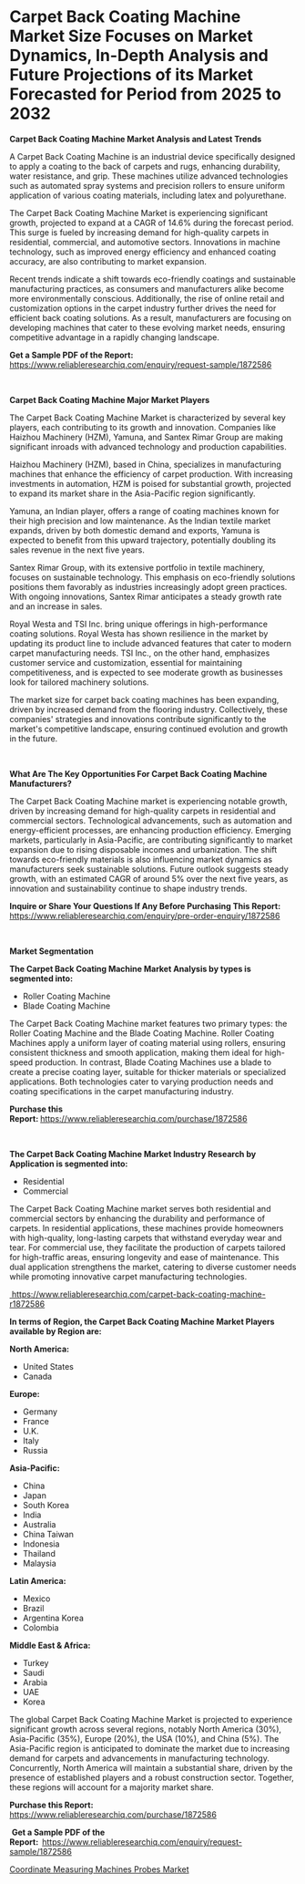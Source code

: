 <p><h1>Carpet Back Coating Machine Market Size Focuses on Market Dynamics, In-Depth Analysis and Future Projections of its Market Forecasted for Period from 2025 to 2032</h1></p><p><strong>Carpet Back Coating Machine Market Analysis and Latest Trends</strong></p>
<p><p>A Carpet Back Coating Machine is an industrial device specifically designed to apply a coating to the back of carpets and rugs, enhancing durability, water resistance, and grip. These machines utilize advanced technologies such as automated spray systems and precision rollers to ensure uniform application of various coating materials, including latex and polyurethane.</p><p>The Carpet Back Coating Machine Market is experiencing significant growth, projected to expand at a CAGR of 14.6% during the forecast period. This surge is fueled by increasing demand for high-quality carpets in residential, commercial, and automotive sectors. Innovations in machine technology, such as improved energy efficiency and enhanced coating accuracy, are also contributing to market expansion. </p><p>Recent trends indicate a shift towards eco-friendly coatings and sustainable manufacturing practices, as consumers and manufacturers alike become more environmentally conscious. Additionally, the rise of online retail and customization options in the carpet industry further drives the need for efficient back coating solutions. As a result, manufacturers are focusing on developing machines that cater to these evolving market needs, ensuring competitive advantage in a rapidly changing landscape.</p></p>
<p><strong>Get a Sample PDF of the Report:&nbsp;</strong> <a href="https://www.reliableresearchiq.com/enquiry/request-sample/1872586?utm_campaign=2734&utm_medium=2&utm_source=Github&utm_content=ia&utm_term=28022025&utm_id=carpet-back-coating-machine">https://www.reliableresearchiq.com/enquiry/request-sample/1872586</a></p>
<p>&nbsp;</p>
<p><strong>Carpet Back Coating Machine Major Market Players</strong></p>
<p><p>The Carpet Back Coating Machine Market is characterized by several key players, each contributing to its growth and innovation. Companies like Haizhou Machinery (HZM), Yamuna, and Santex Rimar Group are making significant inroads with advanced technology and production capabilities. </p><p>Haizhou Machinery (HZM), based in China, specializes in manufacturing machines that enhance the efficiency of carpet production. With increasing investments in automation, HZM is poised for substantial growth, projected to expand its market share in the Asia-Pacific region significantly.</p><p>Yamuna, an Indian player, offers a range of coating machines known for their high precision and low maintenance. As the Indian textile market expands, driven by both domestic demand and exports, Yamuna is expected to benefit from this upward trajectory, potentially doubling its sales revenue in the next five years.</p><p>Santex Rimar Group, with its extensive portfolio in textile machinery, focuses on sustainable technology. This emphasis on eco-friendly solutions positions them favorably as industries increasingly adopt green practices. With ongoing innovations, Santex Rimar anticipates a steady growth rate and an increase in sales.</p><p>Royal Westa and TSI Inc. bring unique offerings in high-performance coating solutions. Royal Westa has shown resilience in the market by updating its product line to include advanced features that cater to modern carpet manufacturing needs. TSI Inc., on the other hand, emphasizes customer service and customization, essential for maintaining competitiveness, and is expected to see moderate growth as businesses look for tailored machinery solutions.</p><p>The market size for carpet back coating machines has been expanding, driven by increased demand from the flooring industry. Collectively, these companies' strategies and innovations contribute significantly to the market's competitive landscape, ensuring continued evolution and growth in the future.</p></p>
<p>&nbsp;</p>
<p><strong>What Are The Key Opportunities For Carpet Back Coating Machine Manufacturers?</strong></p>
<p><p>The Carpet Back Coating Machine market is experiencing notable growth, driven by increasing demand for high-quality carpets in residential and commercial sectors. Technological advancements, such as automation and energy-efficient processes, are enhancing production efficiency. Emerging markets, particularly in Asia-Pacific, are contributing significantly to market expansion due to rising disposable incomes and urbanization. The shift towards eco-friendly materials is also influencing market dynamics as manufacturers seek sustainable solutions. Future outlook suggests steady growth, with an estimated CAGR of around 5% over the next five years, as innovation and sustainability continue to shape industry trends.</p></p>
<p><strong>Inquire or Share Your Questions If Any Before Purchasing This Report:</strong> <a href="https://www.reliableresearchiq.com/enquiry/pre-order-enquiry/1872586?utm_campaign=2734&utm_medium=2&utm_source=Github&utm_content=ia&utm_term=28022025&utm_id=carpet-back-coating-machine">https://www.reliableresearchiq.com/enquiry/pre-order-enquiry/1872586</a></p>
<p>&nbsp;</p>
<p><strong>Market Segmentation</strong></p>
<p><strong>The Carpet Back Coating Machine Market Analysis by types is segmented into:</strong></p>
<p><ul><li>Roller Coating Machine</li><li>Blade Coating Machine</li></ul></p>
<p><p>The Carpet Back Coating Machine market features two primary types: the Roller Coating Machine and the Blade Coating Machine. Roller Coating Machines apply a uniform layer of coating material using rollers, ensuring consistent thickness and smooth application, making them ideal for high-speed production. In contrast, Blade Coating Machines use a blade to create a precise coating layer, suitable for thicker materials or specialized applications. Both technologies cater to varying production needs and coating specifications in the carpet manufacturing industry.</p></p>
<p><strong>Purchase this Report:&nbsp;</strong><a href="https://www.reliableresearchiq.com/purchase/1872586?utm_campaign=2734&utm_medium=2&utm_source=Github&utm_content=ia&utm_term=28022025&utm_id=carpet-back-coating-machine">https://www.reliableresearchiq.com/purchase/1872586</a></p>
<p>&nbsp;</p>
<p><strong>The Carpet Back Coating Machine Market Industry Research by Application is segmented into:</strong></p>
<p><ul><li>Residential</li><li>Commercial</li></ul></p>
<p><p>The Carpet Back Coating Machine market serves both residential and commercial sectors by enhancing the durability and performance of carpets. In residential applications, these machines provide homeowners with high-quality, long-lasting carpets that withstand everyday wear and tear. For commercial use, they facilitate the production of carpets tailored for high-traffic areas, ensuring longevity and ease of maintenance. This dual application strengthens the market, catering to diverse customer needs while promoting innovative carpet manufacturing technologies.</p></p>
<p><a href="https://www.reliableresearchiq.com/carpet-back-coating-machine-r1872586?utm_campaign=2734&utm_medium=2&utm_source=Github&utm_content=ia&utm_term=28022025&utm_id=carpet-back-coating-machine">&nbsp;https://www.reliableresearchiq.com/carpet-back-coating-machine-r1872586</a></p>
<p><strong>In terms of Region, the Carpet Back Coating Machine Market Players available by Region are:</strong></p>
<p>
    <p> <strong> North America: </strong>
        <ul>
            <li>United States</li>
            <li>Canada</li>
        </ul>
        </p> 
    <p> <strong> Europe: </strong>
        <ul>
            <li>Germany</li>
            <li>France</li>
            <li>U.K.</li>
            <li>Italy</li>
            <li>Russia</li>
        </ul>
        </p> 
    <p> <strong> Asia-Pacific: </strong>
        <ul>
            <li>China</li>
            <li>Japan</li>
            <li>South Korea</li>
            <li>India</li>
            <li>Australia</li>
            <li>China Taiwan</li>
            <li>Indonesia</li>
            <li>Thailand</li>
            <li>Malaysia</li>
        </ul>
        </p> 
    <p> <strong> Latin America: </strong>
        <ul>
            <li>Mexico</li>
            <li>Brazil</li>
            <li>Argentina Korea</li>
            <li>Colombia</li>
        </ul>
        </p> 
    <p> <strong> Middle East & Africa: </strong>
        <ul>
            <li>Turkey</li>
            <li>Saudi</li>
            <li>Arabia</li>
            <li>UAE</li>
            <li>Korea</li>
        </ul>
    </p>
    </p>
<p><p>The global Carpet Back Coating Machine Market is projected to experience significant growth across several regions, notably North America (30%), Asia-Pacific (35%), Europe (20%), the USA (10%), and China (5%). The Asia-Pacific region is anticipated to dominate the market due to increasing demand for carpets and advancements in manufacturing technology. Concurrently, North America will maintain a substantial share, driven by the presence of established players and a robust construction sector. Together, these regions will account for a majority market share.</p></p>
<p><strong>Purchase this Report: </strong><a href="https://www.reliableresearchiq.com/purchase/1872586?utm_campaign=2734&utm_medium=2&utm_source=Github&utm_content=ia&utm_term=28022025&utm_id=carpet-back-coating-machine">https://www.reliableresearchiq.com/purchase/1872586</a></p>
<p>&nbsp;<strong>Get a Sample PDF of the Report:&nbsp;&nbsp;</strong><a href="https://www.reliableresearchiq.com/enquiry/request-sample/1872586?utm_campaign=2734&utm_medium=2&utm_source=Github&utm_content=ia&utm_term=28022025&utm_id=carpet-back-coating-machine">https://www.reliableresearchiq.com/enquiry/request-sample/1872586</a></p>
<p><strong></strong></p>
<p><p><a href="https://github.com/morraazes/Market-Research-Report-List-1/blob/main/coordinate-measuring-machines-probes-market.md?utm_campaign=2734&utm_medium=2&utm_source=Github&utm_content=ia&utm_term=28022025&utm_id=carpet-back-coating-machine">Coordinate Measuring Machines Probes Market</a></p></p>